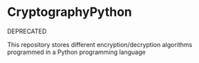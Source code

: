 # CryptographyPython

DEPRECATED


This repository stores different encryption/decryption algorithms programmed in a Python programming language

